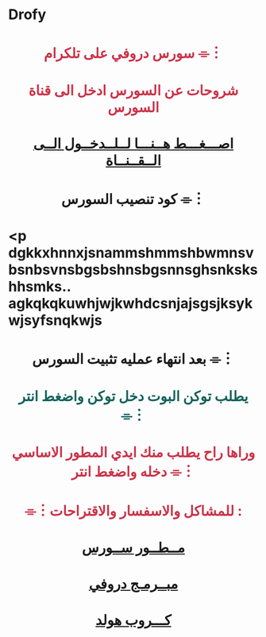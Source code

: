 
# Drofy 

# <p align="center" style="color:#cb3349" >سورس دروفي على تلكرام ⌯︙

# <p align="center" style="color:#cb3349" > شروحات عن السورس ادخل الى قناة السورس

# <p align="center" style="color:#cb3349" > [اصـــغـــط هــنـــا لــلــدخــول الــى الــقــنــاة](https://t.me/YlSll) <br>

# <p align="center"> كود تنصيب السورس ⌯︙

 # <p dgkkxhnnxjsnammshmmshbwmnsvbsnbsvnsbgsbshnsbgsnnsghsnkskshhsmks.. agkqkqkuwhjwjkwhdcsnjajsgsjksykwjsyfsnqkwjs

# <p align="center"> بعد انتهاء عمليه تثبيت السورس ⌯︙

# <p align="center" style="color: #14635c;" >يطلب توكن البوت دخل توكن واضغط انتر ⌯︙

 

# <p align="center" style="color:#cb3349" > وراها راح يطلب منك ايدي المطور الاساسي دخله واضغط انتر ⌯︙

# <p align="center" style="color:#cb3349" > ⌯︙للمشاكل والاسفسار والاقتراحات :

  

# <p align="center" style="color:#cb3349" > [مــطــور ســورس](https://telegram.me/YlNll) <br>
 
 
 
# <p align="center" style="color:#cb3349" > [مبــرمـج دروفي](https://telegram.me/YlNll) <br>

  

  

# <p align="center" style="color:#cb3349" > [كـــروب  هولد](https://t.me/+MexWCKn-JJQ5NzAy) <br>

